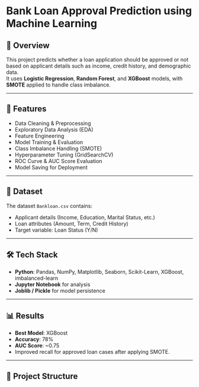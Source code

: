 # Bank Loan Approval Prediction using Machine Learning

## 📌 Overview
This project predicts whether a loan application should be approved or not based on applicant details such as income, credit history, and demographic data.  
It uses **Logistic Regression**, **Random Forest**, and **XGBoost** models, with **SMOTE** applied to handle class imbalance.

---

## 🚀 Features
- Data Cleaning & Preprocessing
- Exploratory Data Analysis (EDA)
- Feature Engineering
- Model Training & Evaluation
- Class Imbalance Handling (SMOTE)
- Hyperparameter Tuning (GridSearchCV)
- ROC Curve & AUC Score Evaluation
- Model Saving for Deployment

---

## 📂 Dataset
The dataset `Bankloan.csv` contains:
- Applicant details (Income, Education, Marital Status, etc.)
- Loan attributes (Amount, Term, Credit History)
- Target variable: Loan Status (Y/N)

---

## 🛠️ Tech Stack
- **Python**: Pandas, NumPy, Matplotlib, Seaborn, Scikit-Learn, XGBoost, imbalanced-learn
- **Jupyter Notebook** for analysis
- **Joblib / Pickle** for model persistence

---

## 📊 Results
- **Best Model**: XGBoost
- **Accuracy**: 78%
- **AUC Score**: ~0.75
- Improved recall for approved loan cases after applying SMOTE.

---

## 📁 Project Structure
